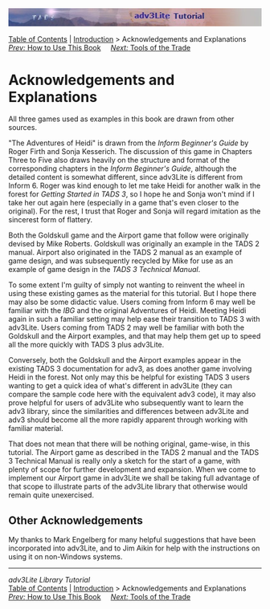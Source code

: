 ---
---
<div class="topbar">

<img src="topbar.jpg" data-border="0" />

</div>

<div class="nav">

<a href="toc.html" class="nav">Table of Contents</a> \|
<a href="intro.html" class="nav">Introduction</a> \> Acknowledgements and
Explanations  
<span class="navnp"><a href="howtouse.html" class="nav"><em>Prev:</em> How to Use This
Book</a>    
<a href="tools.html" class="nav"><em>Next:</em> Tools of the Trade</a>
    </span>

</div>

<div class="main">

# Acknowledgements and Explanations

All three games used as examples in this book are drawn from other
sources.

"The Adventures of Heidi" is drawn from the *Inform Beginner's Guide* by
Roger Firth and Sonja Kesserich. The discussion of this game in Chapters
Three to Five also draws heavily on the structure and format of the
corresponding chapters in the *Inform Beginner's Guide*, although the
detailed content is somewhat different, since adv3Lite is different from
Inform 6. Roger was kind enough to let me take Heidi for another walk in
the forest for *Getting Started in TADS 3*, so I hope he and Sonja won't
mind if I take her out again here (especially in a game that's even
closer to the original). For the rest, I trust that Roger and Sonja will
regard imitation as the sincerest form of flattery.

Both the Goldskull game and the Airport game that follow were originally
devised by Mike Roberts. Goldskull was originally an example in the TADS
2 manual. Airport also originated in the TADS 2 manual as an example of
game design, and was subsequently recycled by Mike for use as an example
of game design in the *TADS 3 Technical Manual*.

To some extent I'm guilty of simply not wanting to reinvent the wheel in
using these existing games as the material for this tutorial. But I hope
there may also be some didactic value. Users coming from Inform 6 may
well be familiar with the *IBG* and the original Adventures of Heidi.
Meeting Heidi again in such a familiar setting may help ease their
transition to TADS 3 with adv3Lite. Users coming from TADS 2 may well be
familiar with both the Goldskull and the Airport examples, and that may
help them get up to speed all the more quickly with TADS 3 plus
adv3Lite.

Conversely, both the Goldskull and the Airport examples appear in the
existing TADS 3 documentation for adv3, as does another game involving
Heidi in the forest. Not only may this be helpful for existing TADS 3
users wanting to get a quick idea of what's different in adv3Lite (they
can compare the sample code here with the equivalent adv3 code), it may
also prove helpful for users of adv3Lite who subsequently want to learn
the adv3 library, since the similarities and differences between
adv3Lite and adv3 should become all the more rapidly apparent through
working with familiar material.

That does not mean that there will be nothing original, game-wise, in
this tutorial. The Airport game as described in the TADS 2 manual and
the TADS 3 Technical Manual is really only a sketch for the start of a
game, with plenty of scope for further development and expansion. When
we come to implement our Airport game in adv3Lite we shall be taking
full advantage of that scope to illustrate parts of the adv3Lite library
that otherwise would remain quite unexercised.

## Other Acknowledgements

My thanks to Mark Engelberg for many helpful suggestions that have been
incorporated into adv3Lite, and to Jim Aikin for help with the
instructions on using it on non-Windows systems.

</div>

------------------------------------------------------------------------

<div class="navb">

*adv3Lite Library Tutorial*  
<a href="toc.html" class="nav">Table of Contents</a> \|
<a href="intro.html" class="nav">Introduction</a> \> Acknowledgements and
Explanations  
<span class="navnp"><a href="howtouse.html" class="nav"><em>Prev:</em> How to Use This
Book</a>    
<a href="tools.html" class="nav"><em>Next:</em> Tools of the Trade</a>
    </span>

</div>
